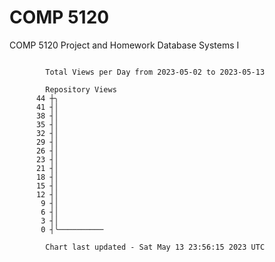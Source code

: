 # COMP 5120
COMP 5120 Project and Homework 
Database Systems I

```

        Total Views per Day from 2023-05-02 to 2023-05-13

        Repository Views
      44 ┼╮
      41 ┤│
      38 ┤│
      35 ┤│
      32 ┤│
      29 ┤│
      26 ┤│
      23 ┤│
      21 ┤│
      18 ┤│
      15 ┤│
      12 ┤│
       9 ┤│
       6 ┤│
       3 ┤│
       0 ┤╰──────────

        Chart last updated - Sat May 13 23:56:15 2023 UTC
        
```
